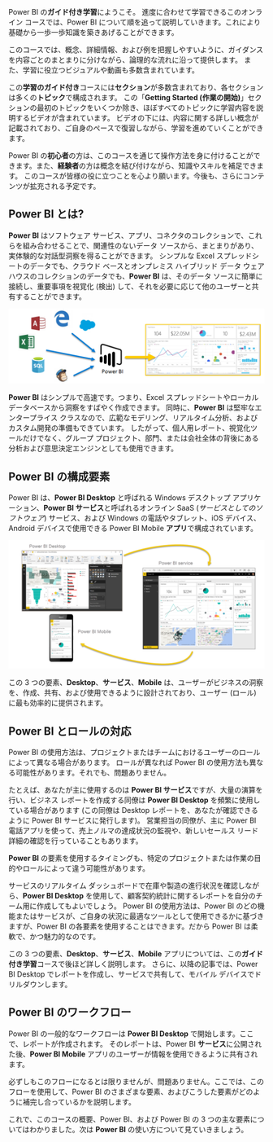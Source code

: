 Power BI の**ガイド付き学習**にようこそ。 進度に合わせて学習できるこのオンライン コースでは、Power BI について順を追って説明していきます。これにより基礎から一歩一歩知識を築きあげることができます。

このコースでは、概念、詳細情報、および例を把握しやすいように、ガイダンスを内容ごとのまとまりに分けながら、論理的な流れに沿って提供します。 また、学習に役立つビジュアルや動画も多数含まれています。

この**学習のガイド付き**コースには**セクション**が多数含まれており、各セクションは多くの**トピック**で構成されます。 この「**Getting Started (作業の開始)**」セクションの最初のトピックをいくつか除き、ほぼすべてのトピックに学習内容を説明するビデオが含まれています。 ビデオの下には、内容に関する詳しい概念が記載されており、ご自身のペースで復習しながら、学習を進めていくことができます。

Power BI の**初心者**の方は、このコースを通じて操作方法を身に付けることができます。また、**経験者**の方は概念を結び付けながら、知識やスキルを補足できます。 このコースが皆様の役に立つことを心より願います。今後も、さらにコンテンツが拡充される予定です。

## <a name="what-is-power-bi"></a>Power BI とは?
**Power BI** はソフトウェア サービス、アプリ、コネクタのコレクションで、これらを組み合わせることで、関連性のないデータ ソースから、まとまりがあり、実体験的な対話型洞察を得ることができます。 シンプルな Excel スプレッドシートのデータでも、クラウド ベースとオンプレミス ハイブリッド データ ウェアハウスのコレクションのデータでも、**Power BI** は、そのデータ ソースに簡単に接続し、重要事項を視覚化 (検出) して、それを必要に応じて他のユーザーと共有することができます。

![](media/0-0-what-is-power-bi/c0a0_1.png)

**Power BI** はシンプルで高速です。つまり、Excel スプレッドシートやローカル データベースから洞察をすばやく作成できます。 同時に、**Power BI** は堅牢なエンタープライス クラスなので、広範なモデリング、リアルタイム分析、およびカスタム開発の準備もできています。 したがって、個人用レポート、視覚化ツールだけでなく、グループ プロジェクト、部門、または会社全体の背後にある分析および意思決定エンジンとしても使用できます。

## <a name="the-parts-of-power-bi"></a>Power BI の構成要素
Power BI は、**Power BI Desktop** と呼ばれる Windows デスクトップ アプリケーション、**Power BI サービス**と呼ばれるオンライン SaaS (*サービスとしてのソフトウェア*) サービス、および Windows の電話やタブレット、iOS デバイス、Android デバイスで使用できる Power BI Mobile **アプリ**で構成されています。

![](media/0-0-what-is-power-bi/c0a0_2.png)

この 3 つの要素、**Desktop**、**サービス**、**Mobile** は、ユーザーがビジネスの洞察を、作成、共有、および使用できるように設計されており、ユーザー (ロール) に最も効率的に提供されます。

## <a name="how-power-bi-matches-your-role"></a>Power BI とロールの対応
Power BI の使用方法は、プロジェクトまたはチームにおけるユーザーのロールによって異なる場合があります。 ロールが異なれば Power BI の使用方法も異なる可能性があります。それでも、問題ありません。

たとえば、あなたが主に使用するのは **Power BI サービス**ですが、大量の演算を行い、ビジネス レポートを作成する同僚は **Power BI Desktop** を頻繁に使用している場合があります (この同僚は Desktop レポートを、あなたが確認できるように Power BI サービスに発行します)。 営業担当の同僚が、主に Power BI 電話アプリを使って、売上ノルマの達成状況の監視や、新しいセールス リード詳細の確認を行っていることもあります。

**Power BI** の要素を使用するタイミングも、特定のプロジェクトまたは作業の目的やロールによって違う可能性があります。

サービスのリアルタイム ダッシュボードで在庫や製造の進行状況を確認しながら、**Power BI Desktop** を使用して、顧客契約統計に関するレポートを自分のチーム用に作成してもよいでしょう。 Power BI の使用方法は、Power BI のどの機能またはサービスが、ご自身の状況に最適なツールとして使用できるかに基づきますが、Power BI の各要素を使用することはできます。だから Power BI は柔軟で、かつ魅力的なのです。

この 3 つの要素、**Desktop**、**サービス**、**Mobile** アプリについては、この**ガイド付き学習**コースで後ほど詳しく説明します。 さらに、以降の記事では、Power BI Desktop でレポートを作成し、サービスで共有して、モバイル デバイスでドリルダウンします。

## <a name="the-flow-of-work-in-power-bi"></a>Power BI のワークフロー
Power BI の一般的なワークフローは **Power BI Desktop** で開始します。ここで、レポートが作成されます。 そのレポートは、Power BI **サービス**に公開された後、**Power BI Mobile** アプリのユーザーが情報を使用できるように共有されます。

必ずしもこのフローになるとは限りませんが、問題ありません。ここでは、このフローを使用して、Power BI のさまざまな要素、およびこうした要素がどのように補完し合っているかを説明します。

これで、このコースの概要、Power BI、および Power BI の 3 つの主な要素についてはわかりました。次は **Power BI** の使い方について見ていきましょう。

